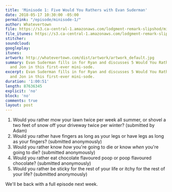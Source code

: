 ```yaml
---
title: 'Minisode 1: Five Would You Rathers with Evan Suderman'
date: 2018-05-17 10:30:00 -05:00
permalink: "/episode/minisode-1/"
author: Whatevertown
file: https://s3.ca-central-1.amazonaws.com/lodgment-remark-slipshod/mini001.mp3
file_itunes: https://s3.ca-central-1.amazonaws.com/lodgment-remark-slipshod/mini001.m4a
stitcher: 
soundcloud: 
googleplay: 
itunes: 
artwork: http://whatevertown.com/dist/artwork/artwork_default.jpg
summary: Evan Suderman fills in for Ryan and discusses 5 Would You Rathers with Tim
  and Jon in this first-ever mini-sode.
excerpt: Evan Suderman fills in for Ryan and discusses 5 Would You Rathers with Tim
  and Jon in this first-ever mini-sode.
duration: '1:00:51'
length: 87636345
explicit: 'no'
block: 'no'
comments: true
layout: post
---
```


1. Would you rather mow your lawn twice per week all summer, or shovel a two feet of snow off your driveway twice per winter? (submitted by Adam)
2. Would you rather have fingers as long as your legs or have legs as long as your fingers? (submitted anonymously)
3. Would you rather know *how* you're going to die or know *when* you're going to die? (submitted anonymously)
4. Would you rather eat chocolate flavoured poop or poop flavoured chocolate? (submitted anonymously)
5. Would you rather be sticky for the rest of your life or itchy for the rest of your life? (submitted anonymously)

We'll be back with a full episode next week.
